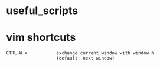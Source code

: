 # useful_scripts


# vim shortcuts
```
CTRL-W x           exchange current window with window N
                   (default: next window)
```

